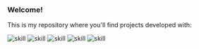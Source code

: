 ### Welcome!
This is my repository where you'll find projects developed with:
<br>

![skill](https://img.shields.io/badge/HTML5-E34F26?style=for-the-badge&logo=html5&logoColor=white) ![skill](https://img.shields.io/badge/CSS3-1572B6?style=for-the-badge&logo=css3&logoColor=white) ![skill](https://img.shields.io/badge/JavaScript-323330?style=for-the-badge&logo=javascript&logoColor=F7DF1E) ![skill](https://img.shields.io/badge/React-20232A?style=for-the-badge&logo=react&logoColor=61DAFB) ![skill](https://img.shields.io/badge/GIT-E44C30?style=for-the-badge&logo=git&logoColor=white) 

